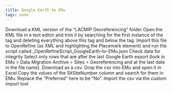 ```yaml
---
title: Google Earth to EMu
tags: none
---
```


Download a KML version of the “LACMIP Georeferencing” folder
Open the KML file in a text editor and trim it by searching for the first instance of the <Placemark> tag and deleting everything above this tag and below the <document> tag.
Import this file to OpenRefine (as XML and highlighting the Placemark element) and run the script called _OpenRefineScript_GoogleEarth-to-EMu.json
Check data for integrity
Select only rows that are after the last Google Earth export (look in EMu > Data Migration Archive > Sites > Georeferencing and at the last date in the file name). Download as a csv.
Drop the csv into EMu and open it in Excel
Copy the values of the SitSiteNumber column and search for them in EMu. Replace the “Preferred” here to be “No”.
Import the csv via the custom import tool
